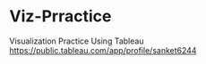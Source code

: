 # Viz-Prractice
Visualization Practice Using Tableau
https://public.tableau.com/app/profile/sanket6244
